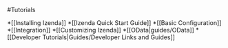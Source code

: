 #Tutorials

*[[Installing Izenda]]
*[[Izenda Quick Start Guide]]
*[[Basic Configuration]]
*[[Integration]]
*[[Customizing Izenda]]
*[[OData|guides/OData]]
*[[Developer Tutorials|Guides/Developer Links and Guides]]